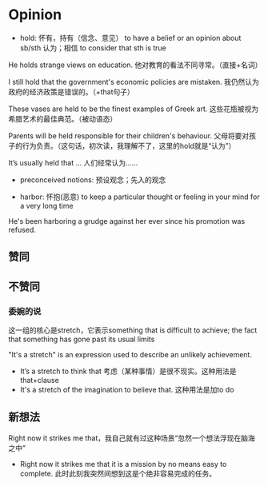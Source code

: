# Opinion

- hold: 怀有，持有（信念、意见） to have a belief or an opinion about sb/sth 认为；相信 to consider that sth is true

He holds strange views on education. 他对教育的看法不同寻常。（直接+名词）

I still hold that the government's economic policies are mistaken. 我仍然认为政府的经济政策是错误的。（+that句子）

These vases are held to be the finest examples of Greek art. 这些花瓶被视为希腊艺术的最佳典范。（被动语态）

Parents will be held responsible for their children's behaviour. 父母将要对孩子的行为负责。（这句话，初次读，我理解不了，这里的hold就是“认为”）

It’s usually held that ... 人们经常认为……

- preconceived notions: 预设观念；先入的观念

- harbor: 怀抱(恶意) to keep a particular thought or feeling in your mind for a very long time

He's been harboring a grudge against her ever since his promotion was refused.

## 赞同

## 不赞同

### 委婉的说

这一组的核心是stretch，它表示something that is difficult to achieve; the fact that something has gone past its usual limits

"It's a stretch" is an expression used to describe an unlikely achievement.

- It’s a stretch to think that 考虑（某种事情）是很不现实。这种用法是that+clause
- It's a stretch of the imagination to believe that. 这种用法是加to do

## 新想法

Right now it strikes me that，我自己就有过这种场景“忽然一个想法浮现在脑海之中”

- Right now it strikes me that it is a mission by no means easy to complete. 此时此刻我突然间想到这是个绝非容易完成的任务。

